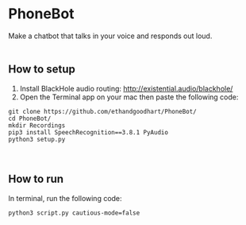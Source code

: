# PhoneBot

Make a chatbot that talks in your voice and responds out loud.<br/><br/>

How to setup
------
1. Install BlackHole audio routing: http://existential.audio/blackhole/
2. Open the Terminal app on your mac then paste the following code:

```
git clone https://github.com/ethandgoodhart/PhoneBot/
cd PhoneBot/
mkdir Recordings
pip3 install SpeechRecognition==3.8.1 PyAudio
python3 setup.py
```
<br/>

How to run
------
In terminal, run the following code:

```
python3 script.py cautious-mode=false
```
